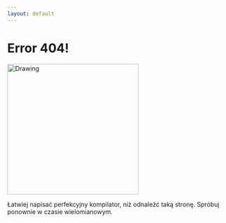 ```yaml
---
layout: default
---
```


Error 404!
===

<img src="https://algosensors2007.im.pwr.wroc.pl/html/zdjecia/gebala-640.jpg" alt="Drawing" style="width: 300px;"/>

Łatwiej napisać perfekcyjny kompilator, niż odnaleźć taką stronę. Spróbuj ponownie w czasie wielomianowym.

